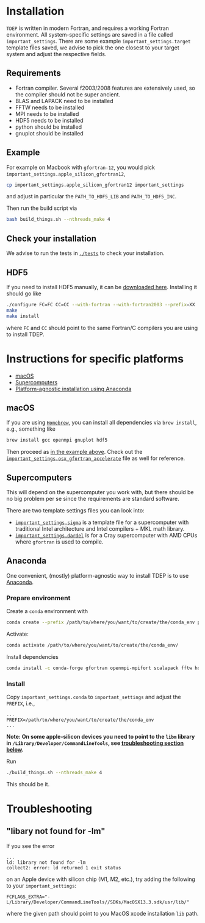 Installation
===

`TDEP` is written in modern Fortran, and requires a working Fortran environment. All system-specific settings are saved in a file called `important_settings`. There are some example `important_settings.target` template files saved, we advise to pick the one closest to your target system and adjust the respective fields.

## Requirements

- Fortran compiler. Several f2003/2008 features are extensively used, so the compiler should not be super ancient.
- BLAS and LAPACK need to be installed
- FFTW needs to be installed
- MPI needs to be installed
- HDF5 needs to be installed
- python should be installed
- gnuplot should be installed

## Example

For example on Macbook with `gfortran-12`, you would pick `important_settings.apple_silicon_gfortran12`,

```bash
cp important_settings.apple_silicon_gfortran12 important_settings
```

and adjust in particular the `PATH_TO_HDF5_LIB` and `PATH_TO_HDF5_INC`.

Then run the build script via 

```bash
bash build_things.sh --nthreads_make 4
```

## Check your installation

We advise to run the tests in [`./tests`](./tests)  to check your installation.

## HDF5

If you need to install HDF5 manually, it can be [downloaded here](https://www.hdfgroup.org/downloads/hdf5/). Installing it should go like

```bash
./configure FC=FC CC=CC --with-fortran --with-fortran2003 --prefix=XX
make
make install
```

where `FC` and `CC` should point to the same Fortran/C compilers you are using to install TDEP.

# Instructions for specific platforms

- [macOS](#macOS)
- [Supercomputers](#Supercomputers)
- [Platform-agnostic installation using Anaconda](#Anaconda)

## macOS

If you are using [`Homebrew`](https://brew.sh/), you can install all dependencies via `brew install`, e.g., something like

```bash
brew install gcc openmpi gnuplot hdf5
```

Then proceed as [in the example above](#Example). Check out the [`important_settings.osx_gfortran_accelerate`](./important_settings.osx_gfortran_accelerate) file as well for reference.

## Supercomputers

This will depend on the supercomputer you work with, but there should be no big problem per se since the requirements are standard software.

There are two template settings files you can look into:

- [`important_settings.sigma`](./important_settings.sigma) is a template file for a supercomputer with traditional Intel architecture and Intel compilers + MKL math library.
- [`important_settings.dardel`](./important_settings.dardel) is for a Cray supercomputer with AMD CPUs where `gfortran` is used to compile.

## Anaconda

One convenient, (mostly) platform-agnostic way to install TDEP is to use [Anaconda](https://anaconda.org/).

### Prepare environment


Create a `conda` environment with 

```bash
conda create --prefix /path/to/where/you/want/to/create/the/conda_env python=3.10
```

Activate:

```bash
conda activate /path/to/where/you/want/to/create/the/conda_env/
```

Install dependencies

```bash
conda install -c conda-forge gfortran openmpi-mpifort scalapack fftw hdf5 
```

### Install

Copy `important_settings.conda` to `important_settings` and adjust the `PREFIX`, i.e.,

```
...
PREFIX=/path/to/where/you/want/to/create/the/conda_env
...
```

**Note: On some apple-silicon devices you need to point to the `libm` library in `/Library/Developer/CommandLineTools`, see [troubleshooting section below](#libary-not-found-for--lm).**

Run

```bash
./build_things.sh --nthreads_make 4
```

This should be it.

# Troubleshooting

## "libary not found for -lm"

If you see the error

```
...
ld: library not found for -lm
collect2: error: ld returned 1 exit status
```

on an Apple device with silicon chip (M1, M2, etc.), try adding the following to your `important_settings`:

```
FCFLAGS_EXTRA="-L/Library/Developer/CommandLineTools//SDKs/MacOSX13.3.sdk/usr/lib/"
```

where the given path should point to you MacOS xcode installation `lib` path.
